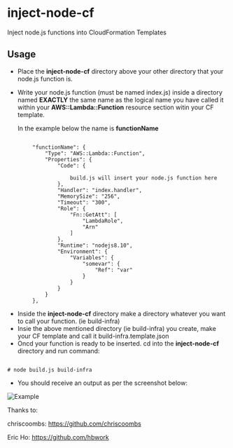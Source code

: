 # inject-node-cf
Inject node.js functions into CloudFormation Templates

## Usage

* Place the **inject-node-cf** directory above your other directory that your node.js function is.
* Write your node.js function (must be named index.js) inside a directory named **EXACTLY** the same name as the logical name you have called it within your  **AWS::Lambda::Function** resource section witin your CF template. 


    In the example below the name is **functionName**

```

        "functionName": {
            "Type": "AWS::Lambda::Function",
            "Properties": {
                "Code": {
                    
                    build.js will insert your node.js function here
                },
                "Handler": "index.handler",
                "MemorySize": "256",
                "Timeout": "300",
                "Role": {
                    "Fn::GetAtt": [
                        "LambdaRole",
                        "Arn"
                    ]
                },
                "Runtime": "nodejs8.10",
                "Environment": {
                    "Variables": {
                        "somevar": {
                            "Ref": "var"
                        }
                    }
                }
            }
        },

```

* Inside the **inject-node-cf** directory make a directory whatever you want to call your function. (ie build-infra)
* Insie the above mentioned directory (ie build-infra) you create, make your CF template and call it build-infra.template.json
* Oncd your function is ready to be inserted. cd into the **inject-node-cf**  directory and run command:

```

# node build.js build-infra

```

* You should receive an output as per the screenshot below:

![Example](https://s3-ap-southeast-2.amazonaws.com/760584908251-public/github_pictures/inject-node-cf.png)


Thanks to: 

chriscoombs: https://github.com/chriscoombs

Eric Ho: https://github.com/hbwork

